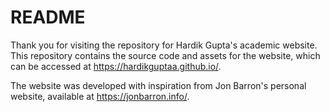 # README

Thank you for visiting the repository for Hardik Gupta's academic website. This repository contains the source code and assets for the website, which can be accessed at https://hardikguptaa.github.io/.

The website was developed with inspiration from Jon Barron's personal website, available at https://jonbarron.info/.

